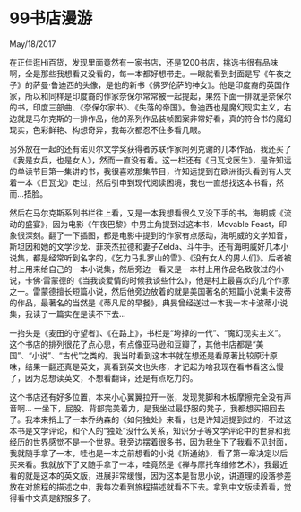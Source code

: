 # 99书店漫游
May/18/2017

在正佳逛Hi百货，发现里面竟然有一家书店，还是1200书店，挑选书很有品味啊，全是那些我想看又没看的，每一本都好想带走。一眼就看到封面是写《午夜之子》的萨曼·鲁迪西的头像，是他的新书《佛罗伦萨的神女》。他是印度裔的英国作家，所以和同样是印度裔的作家奈保尔常常被一起提起，果然下面一排就是奈保尔的书，印度三部曲、《奈保尔家书》、《失落的帝国》。鲁迪西也是魔幻现实主义，右边就是马尔克斯的一排作品，他的系列作品装帧图案非常好看，真的符合书的魔幻现实，色彩鲜艳、构想奇异，我每次都忍不住多看几眼。

另外放在一起的还有诺贝尔文学奖获得者苏联作家阿列克谢的几本作品，我还买了《我是女兵，也是女人》，然而一直没有看。这一栏还有《日瓦戈医生》，是许知远的单读节目第一集讲的书，我很喜欢那集节目，许知远提到在欧洲街头看到有人夹着一本《日瓦戈》走过，然后引申到现代阅读困境，我也一直想找这本书看，然而...捂脸。

然后在马尔克斯系列书栏往上看，又是一本我想看很久又没下手的书，海明威《流动的盛宴》，因为电影《午夜巴黎》中男主角提到过这本书，Movable Feast，印象很深刻。翻了一下插图，都是电影中提到的作家有点感动，海明威的文学知音，斯坦因和她的文学沙龙、菲茨杰拉德和妻子Zelda、斗牛手。还有海明威好几本小说集，都是经常听到名字的，《乞力马扎罗山的雪》、《没有女人的男人们》。后者被村上用来给自己的一本小说集，然后旁边一看又是一本村上用作品名致敬过的小说，卡佛·雷蒙德的《当我谈爱情的时候我谈些什么》，他是村上最喜欢的几个作家之一。雷蒙德擅长短篇小说，然后他旁边放着的就是美国著名的短篇小说集卡波蒂的作品，最著名的当然是《蒂凡尼的早餐》，典旻曾经送过一本我一本卡波蒂小说集，我读了一篇实在是读不下去...

一抬头是《麦田的守望者》、《在路上》，书栏是“垮掉的一代”、“魔幻现实主义”。这个书店的排列很花了点心思，有点像亚马逊和豆瓣了，其他书店都是“美国”、“小说”、“古代”之类的。我当时看到这本书就在想还是看原著比较原汁原味，结果一翻还真是英文，真看到英文也头疼，才记起为啥我现在看书看这么慢了，因为总想读英文，不想看翻译，还是有点吃力的。

这个书店还有好多位置，本来小心翼翼拉开一张，发现凳脚和木板摩擦完全没有声音啊… 一坐下，屁股、背部完美着力，是我坐过最舒服的凳子，我都想买把回去了。我本来捎上了一本乔纳森的《如何独处》来看，也是许知远提到过的，不过这本书是文学评论，和个人的“独处”没什么关系，知识分子等文学评论中的世界和我经历的世界感觉不是一个世界。我旁边摆着很多书，因为我坐下了我看不见封面，我就随手拿了一本，哇也是一本之前想看的小说《斯通纳》，看了第一章决定以后买来看。我就放下了又随手拿了一本，哇竟然是《禅与摩托车维修艺术》，我最近看的就是这本的英文版，进展非常缓慢，因为这本是哲思小说，讲道理的段落参差放在对旅程的描述之中，我每次看到旅程描述就看不下去。拿到中文版续着看，觉得看中文真是舒服多了。
